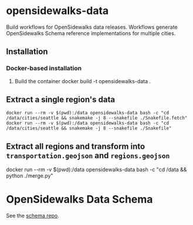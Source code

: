 # opensidewalks-data

Build workflows for OpenSidewalks data releases. Workflows generate OpenSidewalks
Schema reference implementations for multiple cities.

## Installation

### Docker-based installation

1. Build the container
    docker build -t opensidewalks-data .

## Extract a single region's data

    docker run --rm -v $(pwd):/data opensidewalks-data bash -c "cd /data/cities/seattle && snakemake -j 8 --snakefile ./Snakefile.fetch"
    docker run --rm -v $(pwd):/data opensidewalks-data bash -c "cd /data/cities/seattle && snakemake -j 8 --snakefile ./Snakefile"

## Extract all regions and transform into `transportation.geojson` and `regions.geojson`

docker run --rm -v $(pwd):/data opensidewalks-data bash -c "cd /data && python ./merge.py"

# OpenSidewalks Data Schema

See the [schema repo](https://github.com/OpenSidewalks/OpenSidewalks-Schema).
